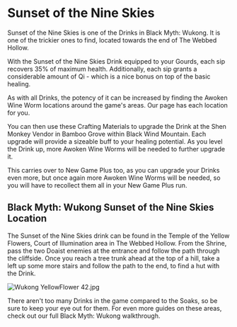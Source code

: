 # Sunset of the Nine Skies

Sunset of the Nine Skies is one of the Drinks in Black Myth: Wukong. It is one of the trickier ones to find, located towards the end of The Webbed Hollow. 

With the Sunset of the Nine Skies Drink equipped to your Gourds, each sip recovers 35% of maximum health. Additionally, each sip grants a considerable amount of Qi - which is a nice bonus on top of the basic healing. 

As with all Drinks, the potency of it can be increased by finding the Awoken Wine Worm locations around the game's areas. Our page has each location for you. 

You can then use these Crafting Materials to upgrade the Drink at the Shen Monkey Vendor in Bamboo Grove within Black Wind Mountain. Each upgrade will provide a sizeable buff to your healing potential. As you level the Drink up, more Awoken Wine Worms will be needed to further upgrade it. 

This carries over to New Game Plus too, as you can upgrade your Drinks even more, but once again more Awoken Wine Worms will be needed, so you will have to recollect them all in your New Game Plus run. 

## Black Myth: Wukong Sunset of the Nine Skies Location

The Sunset of the Nine Skies drink can be found in the Temple of the Yellow Flowers, Court of Illumination area in The Webbed Hollow. From the Shrine, pass the two Doaist enemies at the entrance and follow the path through the cliffside. Once you reach a tree trunk ahead at the top of a hill, take a left up some more stairs and follow the path to the end, to find a hut with the Drink. 

![Wukong YellowFlower 42.jpg](https://oyster.ignimgs.com/mediawiki/apis.ign.com/black-myth-wukong/7/75/Wukong_YellowFlower_42.jpg)

There aren't too many Drinks in the game compared to the Soaks, so be sure to keep your eye out for them. For even more guides on these areas, check out our full Black Myth: Wukong walkthrough. 
